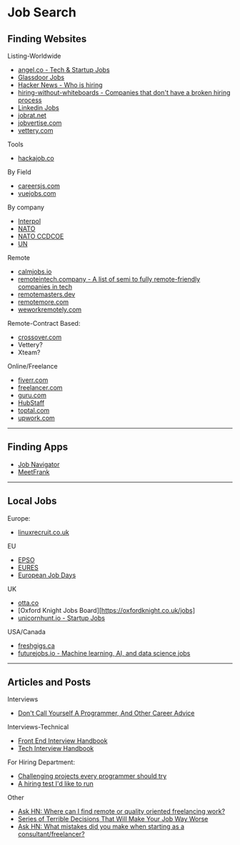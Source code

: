 # Job Search

## Finding Websites

Listing-Worldwide
- [angel.co - Tech & Startup Jobs](https://angel.co/jobs)
- [Glassdoor Jobs](https://www.glassdoor.com/Job/jobs.htm?suggestCount=0&suggestChosen=false&clickSource=searchBtn&typedKeyword=&sc.keyword=&locT=&locId=&jobType=)
- [Hacker News - Who is hiring](https://hn.algolia.com/?dateRange=pastMonth&page=0&prefix=true&query=Ask%20%22who%20is%20hiring%22&sort=byDate&type=story)
- [hiring-without-whiteboards - Companies that don't have a broken hiring process](https://github.com/poteto/hiring-without-whiteboards)
- [Linkedin Jobs](https://www.linkedin.com/jobs/search/)
- [jobrat.net](http://jobrat.net/)
- [jobvertise.com](http://www.jobvertise.com/jobs/search?query=&city=&country=&button=Search+Jobs)
- [vettery.com](https://www.vettery.com)


Tools
- [hackajob.co](https://hackajob.co)


By Field
- [careersjs.com](https://careersjs.com/)
- [vuejobs.com](https://vuejobs.com/)


By company
- [Interpol](https://www.interpol.int/en/What-you-can-do/Careers)
- [NATO](https://www.nato.int/cps/en/natolive/recruit-wide.htm)
- [NATO CCDCOE](https://ccdcoe.org/)
- [UN](https://careers.un.org/lbw/Home.aspx)


Remote
- [calmjobs.io](http://calmjobs.io/jobs)
- [remoteintech.company - A list of semi to fully remote-friendly companies in tech](https://remoteintech.company/)
- [remotemasters.dev](https://remotemasters.dev/jobs)
- [remotemore.com](https://remotemore.com/candidates)
- [weworkremotely.com](https://weworkremotely.com/#job-listings)

Remote-Contract Based:
- [crossover.com](https://www.crossover.com/)
- Vettery?
- Xteam?

Online/Freelance
- [fiverr.com](https://www.fiverr.com/)
- [freelancer.com](https://www.freelancer.com/jobs/)
- [guru.com](https://www.guru.com/)
- [HubStaff](https://talent.hubstaff.com/search/jobs)
- [toptal.com](https://www.toptal.com/)
- [upwork.com](https://www.upwork.com/)

---

## Finding Apps
- [Job Navigator](https://inspirationapps.com/job-navigator-app/)
- [MeetFrank](https://meetfrank.com/)

---

## Local Jobs

Europe:
- [linuxrecruit.co.uk](https://www.linuxrecruit.co.uk/jobs)

EU
- [EPSO](https://epso.europa.eu/job-opportunities_en)
- [EURES](https://ec.europa.eu/eures)
- [European Job Days](https://www.europeanjobdays.eu/en/jobs/active)


UK
- [otta.co](https://app.otta.co/jobs/)
- [Oxford Knight Jobs Board][https://oxfordknight.co.uk/jobs]
- [unicornhunt.io - Startup Jobs](https://unicornhunt.io)


USA/Canada
- [freshgigs.ca](https://www.freshgigs.ca/)
- [futurejobs.io - Machine learning, AI, and data science jobs](https://www.futurejobs.io/)

---

## Articles and Posts

Interviews
- [Don't Call Yourself A Programmer, And Other Career Advice](https://www.kalzumeus.com/2011/10/28/dont-call-yourself-a-programmer/)


Interviews-Technical
- [Front End Interview Handbook](https://github.com/yangshun/front-end-interview-handbook)
- [Tech Interview Handbook](https://yangshun.github.io/tech-interview-handbook/)

For Hiring Department:
- [Challenging projects every programmer should try](http://web.eecs.utk.edu/~azh/blog/challengingprojects.html)
- [A hiring test I'd like to run](https://shkspr.mobi/blog/2019/12/a-hiring-test-id-like-to-run/)


Other
- [Ask HN: Where can I find remote or quality oriented freelancing work?](https://news.ycombinator.com/item?id=20971098)
- [Series of Terrible Decisions That Will Make Your Job Way Worse](https://www.mcsweeneys.net/articles/in-order-to-become-more-competitive-in-our-sector-weve-decided-to-make-a-series-of-terrible-decisions-that-will-make-your-job-way-worse)
- [Ask HN: What mistakes did you make when starting as a consultant/freelancer?](https://news.ycombinator.com/item?id=21728436)
